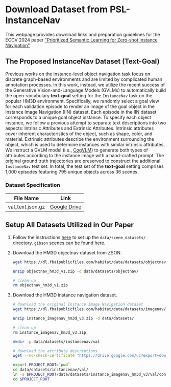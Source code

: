 # Download Dataset from PSL-InstanceNav

This webpage provides download links and preparation guidelines for the ECCV 2024 paper ["Prioritized Semantic Learning for Zero-shot Instance Navigation"](https://arxiv.org/abs/2403.11650)

## The Proposed InstanceNav Dataset (Text-Goal)
Previous works on the instance-level object navigation task focus on discrete graph-based environments and are limited by complicated human annotation processes. In this work, instead, we utilize the recent success of the Generative Vision-and-Language Models (GVLMs) to automatically build the open-vocabulary **text-goal** setting for the `InstanceNav` task on the popular HM3D environment. Specifically, we randomly select a goal view for each validation episode to render an image of the goal object in the Instance Image Navigation (IIN) dataset. Each episode in the IIN dataset corresponds to a unique goal object instance. To specify each object instance, we follow a previous attempt to separate text descriptions into two aspects: Intrinsic Attributes and Extrinsic Attributes. Intrinsic attributes cover inherent characteristics of the object, such as shape, color, and material. Extrinsic attributes describe the environment surrounding the object, which is used to determine instances with similar intrinsic attributes. We instruct a GVLM model (i.e., [CogVLM](https://github.com/THUDM/CogVLM)) to generate both types of attributes according to the instance image with a hand-crafted prompt. The original ground truth trajectories are preserved to construct the additional `InstanceNav` test set. In total, the test set of the **text-goal** setting comprises 1,000 episodes featuring 795 unique objects across 36 scenes.

### Dataset Specification
|File Name|Link|
|:-:|:-:|
|val_text.json.gz|[Google Drive](https://drive.google.com/uc?export=download&id=1KNdv6isX1FDZi4KCVPiECYDxijg9cZ3L)|


## Setup All Datasets Utilized in Our Paper
1. Follow the instructions [here](https://github.com/facebookresearch/habitat-sim/blob/main/DATASETS.md) to set up the `data/scene_datasets/` directory. `gibson` scenes can be found [here](http://gibsonenv.stanford.edu/database/).

2. Download the HM3D objectnav dataset from ZSON.
   ```bash
   wget https://dl.fbaipublicfiles.com/habitat/data/datasets/objectnav/hm3d/v1/objectnav_hm3d_v1.zip

   unzip objectnav_hm3d_v1.zip -d data/datasets/objectnav/

   # clean-up
   rm objectnav_hm3d_v1.zip
   ```

3. Download the HM3D instance navigation dataset.
   ```bash
   # download the original Instance Image Navigation dataset
   wget https://dl.fbaipublicfiles.com/habitat/data/datasets/imagenav/hm3d/v3/instance_imagenav_hm3d_v3.zip

   unzip instance_imagenav_hm3d_v3.zip -d data/datasets/

   # clean-up
   rm instance_imagenav_hm3d_v3.zip

   mkdir -p data/datasets/instancenav/val

   # download the attribute descriptions
   wget --no-check-certificate "https://drive.google.com/uc?export=download&id=1KNdv6isX1FDZi4KCVPiECYDxijg9cZ3L" -O data/datasets/instancenav/val/val_text.json.gz

   export PROJECT_ROOT=`pwd`
   cd data/datasets/instancenav/val/
   ln -s $PROJECT_ROOT/data/datasets/instance_imagenav_hm3d_v3/val/content .
   cd $PROJECT_ROOT
   ```
